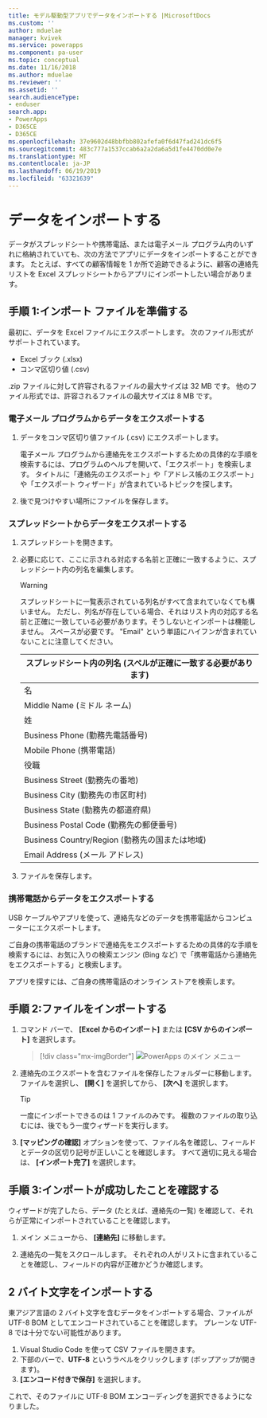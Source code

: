 ```yaml
---
title: モデル駆動型アプリでデータをインポートする |MicrosoftDocs
ms.custom: ''
author: mduelae
manager: kvivek
ms.service: powerapps
ms.component: pa-user
ms.topic: conceptual
ms.date: 11/16/2018
ms.author: mduelae
ms.reviewer: ''
ms.assetid: ''
search.audienceType:
- enduser
search.app:
- PowerApps
- D365CE
- D365CE
ms.openlocfilehash: 37e9602d48bbfbb802afefa0f6d47fad241dc6f5
ms.sourcegitcommit: 483c777a1537ccab6a2a2da6a5d1fe4470dd0e7e
ms.translationtype: MT
ms.contentlocale: ja-JP
ms.lasthandoff: 06/19/2019
ms.locfileid: "63321639"
---
```

# <a name="import-data"></a>データをインポートする

データがスプレッドシートや携帯電話、または電子メール プログラム内のいずれに格納されていても、次の方法でアプリにデータをインポートすることができます。 たとえば、すべての顧客情報を 1 か所で追跡できるように、顧客の連絡先リストを Excel スプレッドシートからアプリにインポートしたい場合があります。
  
## <a name="step-1-get-your-import-file-ready"></a>手順 1:インポート ファイルを準備する  
最初に、データを Excel ファイルにエクスポートします。 次のファイル形式がサポートされています。
 - Excel ブック (.xlsx)
 - コンマ区切り値 (.csv)
  
.zip ファイルに対して許容されるファイルの最大サイズは 32 MB です。 他のファイル形式では、許容されるファイルの最大サイズは 8 MB です。  
  
### <a name="export-data-from-an-email-program"></a>電子メール プログラムからデータをエクスポートする  
  
1.  データをコンマ区切り値ファイル (.csv) にエクスポートします。  
  
     電子メール プログラムから連絡先をエクスポートするための具体的な手順を検索するには、プログラムのヘルプを開いて、「エクスポート」を検索します。 タイトルに「連絡先のエクスポート」や「アドレス帳のエクスポート」や「エクスポート ウィザード」が含まれているトピックを探します。  
  
2.  後で見つけやすい場所にファイルを保存します。  
  
### <a name="export-data-from-a-spreadsheet"></a>スプレッドシートからデータをエクスポートする  
  
1.  スプレッドシートを開きます。  
  
2.  必要に応じて、ここに示される対応する名前と正確に一致するように、スプレッドシート内の列名を編集します。  
  
    > [!WARNING]
    > スプレッドシートに一覧表示されている列名がすべて含まれていなくても構いません。 ただし、列名が存在している場合、それはリスト内の対応する名前と正確に一致している必要があります。そうしないとインポートは機能しません。 スペースが必要です。 "Email" という単語にハイフンが含まれていないことに注意してください。  

    |**スプレッドシート内の列名 (スペルが正確に一致する必要があります)**|
    |---------|
    |名|  
    |Middle Name (ミドル ネーム)|  
    |姓|  
    |Business Phone (勤務先電話番号)|  
    |Mobile Phone (携帯電話)|  
    |役職|  
    |Business Street (勤務先の番地)|  
    |Business City (勤務先の市区町村)|  
    |Business State (勤務先の都道府県)|  
    |Business Postal Code (勤務先の郵便番号)|  
    |Business Country/Region (勤務先の国または地域)|  
    |Email Address (メール アドレス)|  
  
3.  ファイルを保存します。  
  
### <a name="export-data-from-your-phone"></a>携帯電話からデータをエクスポートする  

USB ケーブルやアプリを使って、連絡先などのデータを携帯電話からコンピューターにエクスポートします。
  
ご自身の携帯電話のブランドで連絡先をエクスポートするための具体的な手順を検索するには、お気に入りの検索エンジン (Bing など) で「携帯電話から連絡先をエクスポートする」と検索します。  
  
アプリを探すには、ご自身の携帯電話のオンライン ストアを検索します。  
  
## <a name="step-2-import-the-file"></a>手順 2:ファイルをインポートする 
  
1. コマンド バーで、 **[Excel からのインポート]** または **[CSV からのインポート]** を選択します。

   > [!div class="mx-imgBorder"]
   > ![PowerApps のメイン メニュー](media/import.png "PowerApps のメイン メニュー")
  
2. 連絡先のエクスポートを含むファイルを保存したフォルダーに移動します。 ファイルを選択し、 **[開く]** を選択してから、 **[次へ]** を選択します。  
  
   > [!TIP]
   > 一度にインポートできるのは 1 ファイルのみです。 複数のファイルの取り込むには、後でもう一度ウィザードを実行します。
   
3. **[マッピングの確認]** オプションを使って、ファイル名を確認し、フィールドとデータの区切り記号が正しいことを確認します。 すべて適切に見える場合は、 **[インポート完了]** を選択します。  
 
## <a name="step-3-check-that-the-import-is-successful"></a>手順 3:インポートが成功したことを確認する

ウィザードが完了したら、データ (たとえば、連絡先の一覧) を確認して、それらが正常にインポートされていることを確認します。  
  
1. メイン メニューから、 **[連絡先]** に移動します。
  
2. 連絡先の一覧をスクロールします。 それぞれの人がリストに含まれていることを確認し、フィールドの内容が正確かどうか確認します。

## <a name="import-double-byte-characters"></a>2 バイト文字をインポートする 

東アジア言語の 2 バイト文字を含むデータをインポートする場合、ファイルが UTF-8 BOM としてエンコードされていることを確認します。 プレーンな UTF-8 では十分でない可能性があります。

1. Visual Studio Code を使って CSV ファイルを開きます。
2. 下部のバーで、**UTF-8** というラベルをクリックします (ポップアップが開きます)。 
3. **[エンコード付きで保存]** を選択します。 

これで、そのファイルに UTF-8 BOM エンコーディングを選択できるようになりました。

